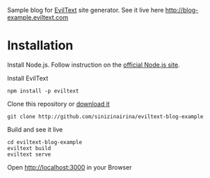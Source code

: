 Sample blog for [EvilText](http://eviltext.com) site generator. See it live
here http://blog-example.eviltext.com

# Installation

Install Node.js. Follow instruction on the [official Node.js site](http://nodejs.org).

Install EvilText

    npm install -p eviltext

Clone this repository or
[download it](https://github.com/sinizinairina/eviltext-blog-example/archive/master.zip)

    git clone http://github.com/sinizinairina/eviltext-blog-example

Build and see it live

    cd eviltext-blog-example
    eviltext build
    eviltext serve

Open [http://localhost:3000](http://localhost:3000) in your Browser